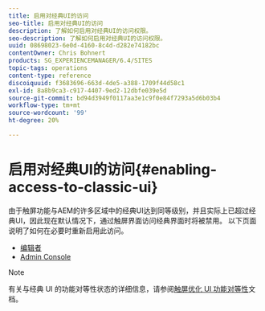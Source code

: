 ```yaml
---
title: 启用对经典UI的访问
seo-title: 启用对经典UI的访问
description: 了解如何启用对经典UI的访问权限。
seo-description: 了解如何启用对经典UI的访问权限。
uuid: 08698023-6e0d-4160-8c4d-d282e74182bc
contentOwner: Chris Bohnert
products: SG_EXPERIENCEMANAGER/6.4/SITES
topic-tags: operations
content-type: reference
discoiquuid: f3683696-663d-4de5-a388-1709f44d58c1
exl-id: 8a8b9ca3-c917-4407-9ed2-12dbfe039e5d
source-git-commit: bd94d3949f0117aa3e1c9f0e84f7293a5d6b03b4
workflow-type: tm+mt
source-wordcount: '99'
ht-degree: 20%

---
```


# 启用对经典UI的访问{#enabling-access-to-classic-ui}

由于触屏功能与AEM的许多区域中的经典UI达到同等级别，并且实际上已超过经典UI，因此现在默认情况下，通过触屏界面访问经典界面时将被禁用。 以下页面说明了如何在必要时重新启用此访问。

* [编辑者](/help/sites-administering/enable-classic-ui-editor.md)
* [Admin Console](/help/sites-administering/enable-classic-ui-admin.md)

>[!NOTE]
>
>有关与经典 UI 的功能对等性状态的详细信息，请参阅[触屏优化 UI 功能对等性](/help/release-notes/touch-ui-features-status.md)文档。
